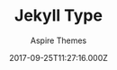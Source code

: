 ---
title: Jekyll Type
github: https://github.com/ahmadajmi/type
demo: https://type-jekyll.aspirethemes.com/
author: Aspire Themes
thumbnail: themes/jekyll-type.jpg
ssg:
  - Jekyll
cms:
  - Markdown
date: 2017-09-25T11:27:16.000Z
description: 🎉  Minimal and Clean Free Jekyll Theme
draft: true
publish_date: '2017-09-25T11:27:16Z'
update_date: '2020-06-01T14:12:23Z'
github_star: 199
github_fork: 142
---